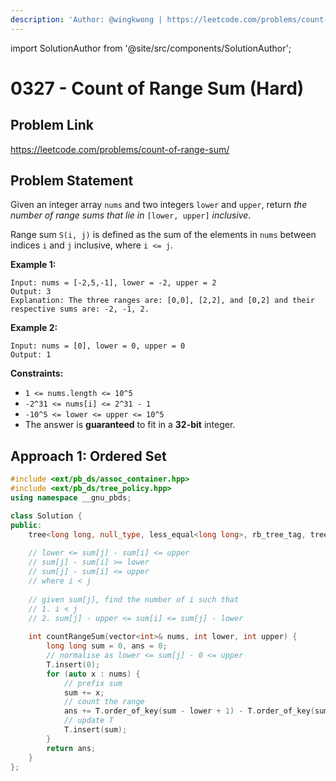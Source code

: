 ```yaml
---
description: 'Author: @wingkwong | https://leetcode.com/problems/count-of-range-sum/'
---
```


import SolutionAuthor from '@site/src/components/SolutionAuthor';

# 0327 - Count of Range Sum (Hard)

## Problem Link

https://leetcode.com/problems/count-of-range-sum/

## Problem Statement

Given an integer array `nums` and two integers `lower` and `upper`, return _the number of range sums that lie in_ `[lower, upper]` _inclusive_.

Range sum `S(i, j)` is defined as the sum of the elements in `nums` between indices `i` and `j` inclusive, where `i <= j`.

**Example 1:**

```
Input: nums = [-2,5,-1], lower = -2, upper = 2
Output: 3
Explanation: The three ranges are: [0,0], [2,2], and [0,2] and their respective sums are: -2, -1, 2.
```

**Example 2:**

```
Input: nums = [0], lower = 0, upper = 0
Output: 1
```

**Constraints:**

* `1 <= nums.length <= 10^5`
* `-2^31 <= nums[i] <= 2^31 - 1`
* `-10^5 <= lower <= upper <= 10^5`
* The answer is **guaranteed** to fit in a **32-bit** integer.

## Approach 1: Ordered Set

<SolutionAuthor name="@wingkwong"/>

```cpp
#include <ext/pb_ds/assoc_container.hpp>
#include <ext/pb_ds/tree_policy.hpp>
using namespace __gnu_pbds;

class Solution {
public:
    tree<long long, null_type, less_equal<long long>, rb_tree_tag, tree_order_statistics_node_update> T;
    
    // lower <= sum[j] - sum[i] <= upper
    // sum[j] - sum[i] >= lower
    // sum[j] - sum[i] <= upper
    // where i < j
    
    // given sum[j], find the number of i such that 
    // 1. i < j 
    // 2. sum[j] - upper <= sum[i] <= sum[j] - lower
    
    int countRangeSum(vector<int>& nums, int lower, int upper) {
        long long sum = 0, ans = 0;
        // normalise as lower <= sum[j] - 0 <= upper
        T.insert(0);
        for (auto x : nums) {
            // prefix sum
            sum += x;
            // count the range
            ans += T.order_of_key(sum - lower + 1) - T.order_of_key(sum - upper);
            // update T
            T.insert(sum);
        }
        return ans;
    }
};
```

